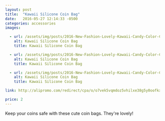 ```yaml
---
layout: post
title:  "Kawaii Silicone Coin Bag"
date:   2016-05-27 12:14:33 -0500
categories: accessories
images:

  - url: /assets/img/posts/2016-New-Fashion-Lovely-Kawaii-Candy-Color-Cartoon-Animal-Women-Girls-Wallet-Multicolor-Jelly-Silicone-Coin.jpg
    alt: Kawaii Silicone Coin Bag
    title: Kawaii Silicone Coin Bag

  - url: /assets/img/posts/2016-New-Fashion-Lovely-Kawaii-Candy-Color-Cartoon-Animal-Women-Girls-Wallet-Multicolor-Jelly-Silicone-Coin (1).jpg
    alt: Kawaii Silicone Coin Bag
    title: Kawaii Silicone Coin Bag

  - url: /assets/img/posts/2016-New-Fashion-Lovely-Kawaii-Candy-Color-Cartoon-Animal-Women-Girls-Wallet-Multicolor-Jelly-Silicone-Coin (2).jpg
    alt: Kawaii Silicone Coin Bag
    title: Kawaii Silicone Coin Bag

link: http://alipromo.com/redirect/cpa/o/o7vek5vqmdoz5vhilxe38g5y0oofkxgz/

price: 2
---
```


Keep your coins safe with these cute coin bags. They're lovely!